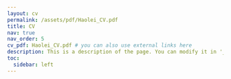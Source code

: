 ```yaml
---
layout: cv
permalink: /assets/pdf/Haolei_CV.pdf
title: CV
nav: true
nav_order: 5
cv_pdf: Haolei_CV.pdf # you can also use external links here
description: This is a description of the page. You can modify it in '_pages/cv.md'. You can also change or remove the top pdf download button.
toc:
  sidebar: left
---
```

